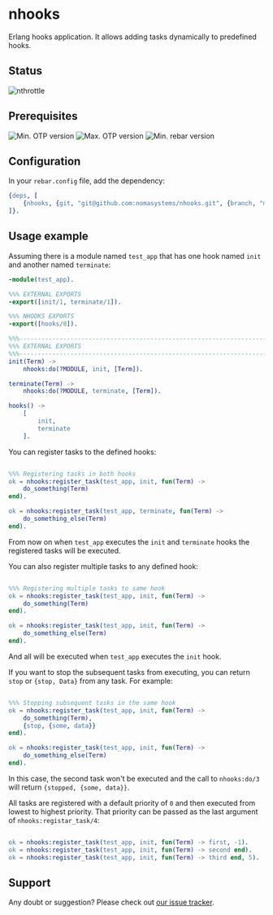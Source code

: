 # nhooks

Erlang hooks application. It allows adding tasks dynamically to predefined hooks.

## Status

![nthrottle](https://github.com/nomasystems/nhooks/actions/workflows/build.yml/badge.svg)

## Prerequisites

![Min. OTP version](https://img.shields.io/badge/min._OTP-24-blue)
![Max. OTP version](https://img.shields.io/badge/max._OTP-25-blue)
![Min. rebar version](https://img.shields.io/badge/min._rebar-3.14.X-blue)

## Configuration

In your `rebar.config` file, add the dependency:
```erl
{deps, [
    {nhooks, {git, "git@github.com:nomasystems/nhooks.git", {branch, "main"}}}
]}.
```

## Usage example

Assuming there is a module named `test_app` that has one hook named `init` and another named `terminate`:

```erl
-module(test_app).

%%% EXTERNAL EXPORTS
-export([init/1, terminate/1]).

%%% NHOOKS EXPORTS
-export([hooks/0]).

%%%-----------------------------------------------------------------------------
%%% EXTERNAL EXPORTS
%%%-----------------------------------------------------------------------------
init(Term) ->
    nhooks:do(?MODULE, init, [Term]).

terminate(Term) ->
    nhooks:do(?MODULE, terminate, [Term]).

hooks() ->
    [
        init,
        terminate
    ].


```

You can register tasks to the defined hooks:

```erl

%%% Registering tasks in both hooks
ok = nhooks:register_task(test_app, init, fun(Term) ->
    do_something(Term)
end).

ok = nhooks:register_task(test_app, terminate, fun(Term) ->
    do_something_else(Term)
end).

```

From now on when `test_app` executes the `init` and `terminate` hooks the registered tasks will be executed.


You can also register multiple tasks to any defined hook:

```erl

%%% Registering multiple tasks to same hook
ok = nhooks:register_task(test_app, init, fun(Term) ->
    do_something(Term)
end).

ok = nhooks:register_task(test_app, init, fun(Term) ->
    do_something_else(Term)
end).

```

And all will be executed when `test_app` executes the `init` hook.

If you want to stop the subsequent tasks from executing, you can return `stop` or `{stop, Data}` from any task. For example:

```erl

%%% Stopping subsequent tasks in the same hook
ok = nhooks:register_task(test_app, init, fun(Term) ->
    do_something(Term),
    {stop, {some, data}}
end).

ok = nhooks:register_task(test_app, init, fun(Term) ->
    do_something_else(Term)
end).

```

In this case, the second task won't be executed and the call to `nhooks:do/3` will return `{stopped, {some, data}}`.

All tasks are registered with a default priority of `0` and then executed from lowest to highest priority. That priority can be passed as the last argument of `nhooks:registar_task/4`:

```erl

ok = nhooks:register_task(test_app, init, fun(Term) -> first, -1).
ok = nhooks:register_task(test_app, init, fun(Term) -> second end).
ok = nhooks:register_task(test_app, init, fun(Term) -> third end, 5).

```


## Support

Any doubt or suggestion? Please check out [our issue tracker](https://github.com/nomasystems/nhooks/issues).
